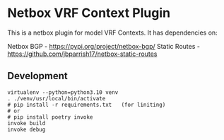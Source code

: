 # Netbox VRF Context Plugin

This is a netbox plugin for model VRF Contexts. It has dependencies on:

Netbox BGP - https://pypi.org/project/netbox-bgp/
Static Routes - https://github.com/jbparrish17/netbox-static-routes

## Development

```
virtualenv --python=python3.10 venv
. ./venv/usr/local/bin/activate
# pip install -r requirements.txt   (for liniting)
# or
# pip install poetry invoke
invoke build
invoke debug
```


